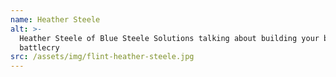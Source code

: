 ```yaml
---
name: Heather Steele
alt: >-
  Heather Steele of Blue Steele Solutions talking about building your business
  battlecry
src: /assets/img/flint-heather-steele.jpg
---
```


